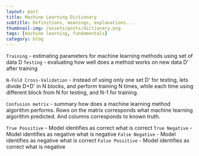 ```yaml
---
layout: post
title: Machine Learning Dictionary
subtitle: Definitions, meanings, explanations...
thumbnail-img: /assets/posts/dictionary.png
tags: [machine learning, fundamentals]
category: blog
---    
```


```Training``` - estimating parameters for machine learning methods using set of data D
```Testing``` - evaluating how well does a method works on new data D' after training

```N-Fold Cross-Validation``` - instead of using only one set D' for testing, lets divide D+D' in N blocks, and perform training N times, while each time using different block from N for testing, and N-1 for training.

```Confusion metrix``` - summary how does a machine learning method algorithm performs. Rows on the matrix corresponds what machine learning algorithm predicted. And columns corresponds to known truth.

```True Possitive``` - Model identifies as correct what is correct
```True Negative``` - Model identifies as negative what is negative
```False Negative``` - Model identifies as negative what is correct
```False Possitive``` - Model identifies as correct what is negative

 
